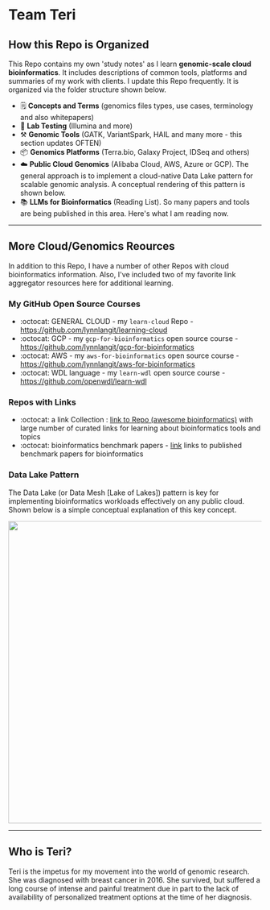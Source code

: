 # Team Teri


## How this Repo is Organized

This Repo contains my own 'study notes' as I learn **genomic-scale cloud bioinformatics**. It includes descriptions of common tools, platforms and summaries of my work with clients. I update this Repo frequently. It is organized via the folder structure shown below.

- 🗒️ **Concepts and Terms** (genomics files types, use cases, terminology and also whitepapers)
- 🔬 **Lab Testing** (Illumina and more)
- ⚒️ **Genomic Tools** (GATK, VariantSpark, HAIL and many more - this section updates OFTEN)
- 📦 **Genomics Platforms** (Terra.bio, Galaxy Project, IDSeq and others)
- ☁️ **Public Cloud Genomics** (Alibaba Cloud, AWS, Azure or GCP). The general approach is to implement a cloud-native Data Lake pattern for scalable genomic analysis. A conceptual rendering of this pattern is shown below.
- 📚 **LLMs for Bioinformatics** (Reading List).  So many papers and tools are being published in this area.  Here's what I am reading now.
---

## More Cloud/Genomics Reources

In addition to this Repo, I have a number of other Repos with cloud bioinformatics information. Also, I've included two of my favorite link aggregator resources here for additional learning.

### My GitHub Open Source Courses

- :octocat: GENERAL CLOUD - my `learn-cloud` Repo - https://github.com/lynnlangit/learning-cloud
- :octocat: GCP - my `gcp-for-bioinformatics` open source course - https://github.com/lynnlangit/gcp-for-bioinformatics
- :octocat: AWS - my `aws-for-bioinformatics` open source course - https://github.com/lynnlangit/aws-for-bioinformatics
- :octocat: WDL language - my `learn-wdl` open source course - https://github.com/openwdl/learn-wdl

### Repos with Links

- :octocat: a link Collection : [link to Repo (awesome bioinformatics)](https://github.com/openbiox/awosome-bioinformatics) with large number of curated links for learning about bioinformatics tools and topics
- :octocat: bioinformatics benchmark papers - [link](https://github.com/j-andrews7/awesome-bioinformatics-benchmarks) links to published benchmark papers for bioinformatics

### Data Lake Pattern

The Data Lake (or Data Mesh [Lake of Lakes]) pattern is key for implementing bioinformatics workloads effectively on any public cloud. Shown below is a simple conceptual explanation of this key concept.  

<img src="https://github.com/lynnlangit/gcp-for-bioinformatics/blob/master/images/data-lake.png" width=600>

---

## Who is Teri?

Teri is the impetus for my movement into the world of genomic research. She was diagnosed with breast cancer in 2016. She survived, but suffered a long course of intense and painful treatment due in part to the lack of availability of personalized treatment options at the time of her diagnosis.
